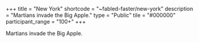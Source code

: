 +++
title = "New York"
shortcode = "~fabled-faster/new-york"
description = "Martians invade the Big Apple."
type = "Public"
tile = "#000000"
participant_range = "100+"
+++

Martians invade the Big Apple.
